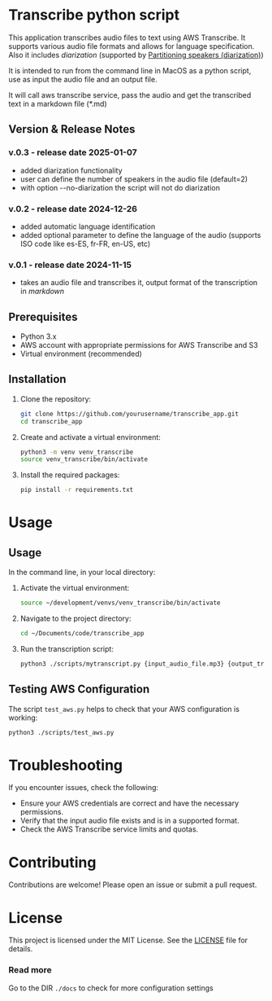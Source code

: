 # Transcribe python script
This application transcribes audio files to text using AWS Transcribe. It supports various audio file formats and allows for language specification. Also it includes *diarization* (supported by [Partitioning speakers (diarization)](https://docs.aws.amazon.com/transcribe/latest/dg/diarization.html))

It is intended to run from the command line in MacOS as a python script, use as input the audio file and an output file.

It will call aws transcribe service, pass the audio and get the transcribed text in a markdown file (*.md)

## Version & Release Notes
### v.0.3 - release date 2025-01-07
- added diarization functionality
- user can define the number of speakers in the audio file (default=2)
- with option --no-diarization the script will not do diarization
### v.0.2 - release date 2024-12-26
- added automatic language identification
- added optional parameter to define the language of the audio (supports ISO code like es-ES, fr-FR, en-US, etc) 
### v.0.1 - release date 2024-11-15
- takes an audio file and transcribes it, output format of the transcription in *markdown* 

## Prerequisites

- Python 3.x
- AWS account with appropriate permissions for AWS Transcribe and S3
- Virtual environment (recommended)

## Installation

1. Clone the repository:
    ```sh
    git clone https://github.com/yourusername/transcribe_app.git
    cd transcribe_app
    ```

2. Create and activate a virtual environment:
    ```sh
    python3 -m venv venv_transcribe
    source venv_transcribe/bin/activate
    ```

3. Install the required packages:
    ```sh
    pip install -r requirements.txt
    ```

# Usage
## Usage

In the command line, in your local directory:

1. Activate the virtual environment:
    ```sh
    source ~/development/venvs/venv_transcribe/bin/activate
    ```

2. Navigate to the project directory:
    ```sh
    cd ~/Documents/code/transcribe_app
    ```

3. Run the transcription script:
    ```sh
    python3 ./scripts/mytranscript.py {input_audio_file.mp3} {output_transcript_file.md} --language en-US
    ```

## Testing AWS Configuration

The script `test_aws.py` helps to check that your AWS configuration is working:

```sh
python3 ./scripts/test_aws.py
```

# Troubleshooting
If you encounter issues, check the following:
- Ensure your AWS credentials are correct and have the necessary permissions.
- Verify that the input audio file exists and is in a supported format.
- Check the AWS Transcribe service limits and quotas.

# Contributing
Contributions are welcome! Please open an issue or submit a pull request.

# License
This project is licensed under the MIT License. See the [LICENSE](./LICENSE) file for details.

### Read more
Go to the DIR `./docs` to check for more configuration settings

[licenseLink]: ./LICENSE